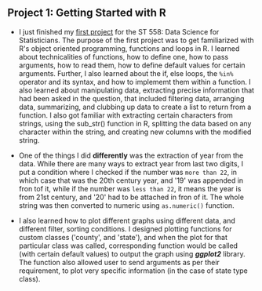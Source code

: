 ## Project 1: Getting Started with R
  
* I just finished my [first project](https://sbgadhwala.github.io/Shyam_Gadhwala_Project_1.html) for the ST 558: Data Science for Statisticians. The purpose of the first project was to get familiarized with R's object oriented programming, functions and loops in R. I learned about technicalities of functions, how to define one, how to pass arguments, how to read them, how to define default values for certain arguments. Further, I also learned about the if, else loops, the `%in%` operator and its  syntax, and how to implememt them within a function. I also learned about manipulating data, extracting precise information that had been asked in the question, that included filtering data, arranging data, summarizing, and clubbing up data to create a list to return from a function. I also got familiar with extracting certain characters from strings, using the sub_str() function in R, splitting the data based on any character within the string, and creating new columns with the modified string. 
  
* One of the things I did **differently** was the extraction of year from the data. While there are many ways to extract year from last two digits, I put a condition where I checked if the number was `more than 22`, in which case that was the 20th century year, and '19' was appended in fron tof it, while if the number was `less than 22`, it means the year is from 21st century, and '20' had to be attached in fron of it. The whole string was then converted to numeric using `as.numeric()` function.
  
* I also learned how to plot different graphs using different data, and different filter, sorting conditions. I designed plotting functions for custom classes ('county', and 'state'), and when the plot for that particular class was called, corresponding function would be called (with certain default values) to output the graph using ***ggplot2*** library. The function also allowed user to send arguments as per their requirement, to plot very specific information (in the case of state type class).

